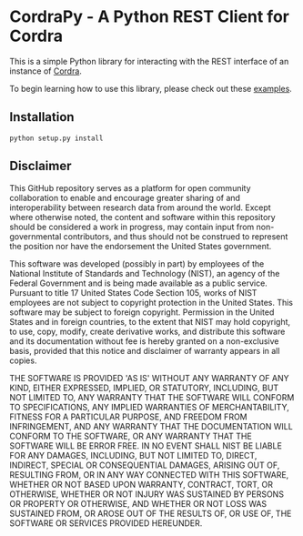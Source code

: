 # CordraPy - A Python REST Client for Cordra

This is a simple Python library for interacting with the REST interface of an instance of [Cordra](https://www.cordra.org/).

To begin learning how to use this library, please check out these [examples](https://github.com/ztrautt/CordraPy/blob/master/examples.ipynb).

## Installation

```
python setup.py install
```

## Disclaimer

This GitHub repository serves as a platform for open community collaboration
to enable and encourage greater sharing of and interoperability
between research data from around the world. Except where otherwise
noted, the content and software within this repository should be
considered a work in progress, may contain input from non-governmental
contributors, and thus should not be construed to represent the
position nor have the endorsement the United States government.

This software was developed (possibly in part) by employees of the
National Institute of Standards and Technology (NIST), an agency of
the Federal Government and is being made available as a public
service. Pursuant to title 17 United States Code Section 105, works of
NIST employees are not subject to copyright protection in the United
States.  This software may be subject to foreign copyright.
Permission in the United States and in foreign countries, to the
extent that NIST may hold copyright, to use, copy, modify, create
derivative works, and distribute this software and its documentation
without fee is hereby granted on a non-exclusive basis, provided that
this notice and disclaimer of warranty appears in all copies.

THE SOFTWARE IS PROVIDED 'AS IS' WITHOUT ANY WARRANTY OF ANY KIND,
EITHER EXPRESSED, IMPLIED, OR STATUTORY, INCLUDING, BUT NOT LIMITED
TO, ANY WARRANTY THAT THE SOFTWARE WILL CONFORM TO SPECIFICATIONS, ANY
IMPLIED WARRANTIES OF MERCHANTABILITY, FITNESS FOR A PARTICULAR
PURPOSE, AND FREEDOM FROM INFRINGEMENT, AND ANY WARRANTY THAT THE
DOCUMENTATION WILL CONFORM TO THE SOFTWARE, OR ANY WARRANTY THAT THE
SOFTWARE WILL BE ERROR FREE.  IN NO EVENT SHALL NIST BE LIABLE FOR ANY
DAMAGES, INCLUDING, BUT NOT LIMITED TO, DIRECT, INDIRECT, SPECIAL OR
CONSEQUENTIAL DAMAGES, ARISING OUT OF, RESULTING FROM, OR IN ANY WAY
CONNECTED WITH THIS SOFTWARE, WHETHER OR NOT BASED UPON WARRANTY,
CONTRACT, TORT, OR OTHERWISE, WHETHER OR NOT INJURY WAS SUSTAINED BY
PERSONS OR PROPERTY OR OTHERWISE, AND WHETHER OR NOT LOSS WAS
SUSTAINED FROM, OR AROSE OUT OF THE RESULTS OF, OR USE OF, THE
SOFTWARE OR SERVICES PROVIDED HEREUNDER. 